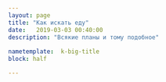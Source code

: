 ```yaml
---
layout: page
title: "Как искать еду"
date:   2019-03-03 00:40:00
description: "Всякие планы и тому подобное"
 
nametemplate:  k-big-title
block: half

---
```


